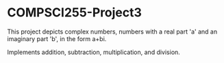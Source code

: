 # COMPSCI255-Project3
This project depicts complex numbers, numbers with a real part 'a' and an imaginary part 'b', in the form a+bi.

Implements addition, subtraction, multiplication, and division.
